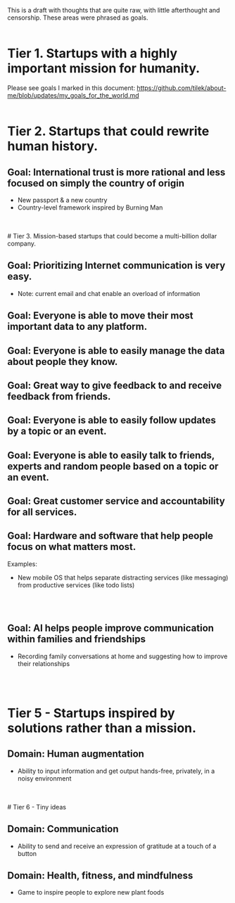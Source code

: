 This is a draft with thoughts that are quite raw, with little afterthought and censorship.
These areas were phrased as goals.
<br>
<br>
# Tier 1. Startups with a highly important mission for humanity.

Please see goals I marked in this document:
https://github.com/tilek/about-me/blob/updates/my_goals_for_the_world.md
<br>
<br>
# Tier 2. Startups that could rewrite human history.

## Goal: International trust is more rational and less focused on simply the country of origin
  - New passport & a new country
  - Country-level framework inspired by Burning Man
<br>
<br>
# Tier 3. Mission-based startups that could become a multi-billion dollar company.

## Goal: Prioritizing Internet communication is very easy.
  - Note: current email and chat enable an overload of information

## Goal: Everyone is able to move their most important data to any platform.

## Goal: Everyone is able to easily manage the data about people they know.

## Goal: Great way to give feedback to and receive feedback from friends.

## Goal: Everyone is able to easily follow updates by a topic or an event.

## Goal: Everyone is able to easily talk to friends, experts and random people based on a topic or an event.

## Goal: Great customer service and accountability for all services.

## Goal: Hardware and software that help people focus on what matters most.
Examples:
* New mobile OS that helps separate distracting services (like messaging) from productive services (like todo lists)
<br>
<br>

## Goal: AI helps people improve communication within families and friendships
* Recording family conversations at home and suggesting how to improve their relationships
<br>
<br>

# Tier 5 - Startups inspired by solutions rather than a mission.

## Domain: Human augmentation
* Ability to input information and get output hands-free, privately, in a noisy environment
<br>
<br>
# Tier 6 - Tiny ideas

## Domain: Communication
* Ability to send and receive an expression of gratitude at a touch of a button

## Domain: Health, fitness, and mindfulness
* Game to inspire people to explore new plant foods

